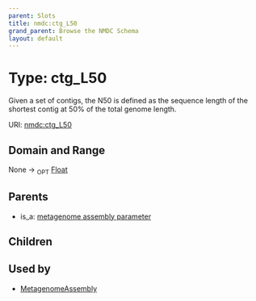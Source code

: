 ```yaml
---
parent: Slots
title: nmdc:ctg_L50
grand_parent: Browse the NMDC Schema
layout: default
---
```


# Type: ctg_L50


Given a set of contigs, the N50 is defined as the sequence length of the shortest contig at 50% of the total genome length.

URI: [nmdc:ctg_L50](https://microbiomedata/meta/ctg_L50)

## Domain and Range

None ->  <sub>OPT</sub> [Float](types/Float.md)

## Parents

 *  is_a: [metagenome assembly parameter](metagenome_assembly_parameter.md)

## Children


## Used by

 * [MetagenomeAssembly](MetagenomeAssembly.md)
